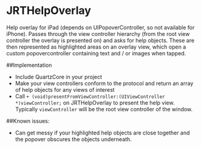 JRTHelpOverlay
==============

Help overlay for iPad (depends on UIPopoverController, so not available for iPhone). Passes through the view controller hierarchy (from the root view controller the overlay is presented on) and asks for help objects. These are then represented as highlighted areas on an overlay view, which open a custom popovercontroller containing text and / or images when tapped.

##Implementation

- Include QuartzCore in your project
- Make your view controllers conform to the protocol and return an array of help objects for any views of interest
- Call `+ (void)presentFromViewController:(UIViewController *)viewController;` on JRTHelpOverlay to present the help view. Typically `viewController` will be the root view controller of the window. 

##Known issues:

- Can get messy if your highlighted help objects are close together and the popover obscures the objects underneath.
